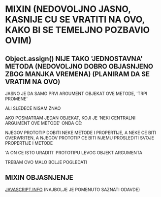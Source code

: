 # MIXIN (NEDOVOLJNO JASNO, KASNIJE CU SE VRATITI NA OVO, KAKO BI SE TEMELJNO POZBAVIO OVIM)

## Object.assign() NIJE TAKO 'JEDNOSTAVNA' METODA (NEDOVOLJNO DOBRO OBJASNJENO ZBOG MANJKA VREMENA) (PLANIRAM DA SE VRATIM NA OVO)

JASNO JE DA SAMO PRVI ARGUMENT OBJEKAT OVE METODE, 'TRPI PROMENE'

ALI SLEDECE NISAM ZNAO

AKO POSMATRAM JEDAN OBJEKAT, KOJI JE 'NEKI CENTRALNI ARGUMENT OVE METODE' ONDA CE:

NJEGOV PROTOTIP DOBITI NEKE METODE I PROPERTIJE, A NEKE CE BITI OVERWRITEN, A NJEGOV PROTOTIP CE BITI NJEMU PROSLEDITI SVOJE PROPERTIJE I METODE

'A ON CE ISTO URADITI' PROTOTIPU LEVOG OBJEKT ARGUMENTA

TREBAM OVO MALO BOLJE POGLEDATI

## MIXIN OBJASNJENJE

[JAVASCRIPT.INFO](https://javascript.info/mixins) (NAJBOLJE JE POMENUTO SAZNATI ODAVDE)